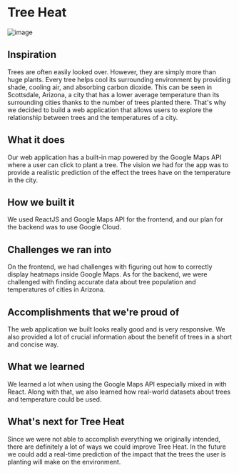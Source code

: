 # Tree Heat
![image](https://user-images.githubusercontent.com/26579319/139001255-4a814481-899a-40b8-99fa-4cf7b453ee34.png)
## Inspiration
Trees are often easily looked over. However, they are simply more than huge plants. Every tree helps cool its surrounding environment by providing shade, cooling air, and absorbing carbon dioxide. This can be seen in Scottsdale, Arizona, a city that has a lower average temperature than its surrounding cities thanks to the number of trees planted there. That's why we decided to build a web application that allows users to explore the relationship between trees and the temperatures of a city.

## What it does
Our web application has a built-in map powered by the Google Maps API where a user can click to plant a tree. The vision we had for the app was to provide a realistic prediction of the effect the trees have on the temperature in the city.

## How we built it
We used ReactJS and Google Maps API for the frontend, and our plan for the backend was to use Google Cloud.

## Challenges we ran into
On the frontend, we had challenges with figuring out how to correctly display heatmaps inside Google Maps. As for the backend, we were challenged with finding accurate data about tree population and temperatures of cities in Arizona.

## Accomplishments that we're proud of
The web application we built looks really good and is very responsive. We also provided a lot of crucial information about the benefit of trees in a short and concise way.

## What we learned
We learned a lot when using the Google Maps API especially mixed in with React. Along with that, we also learned how real-world datasets about trees and temperature could be used.

## What's next for Tree Heat
Since we were not able to accomplish everything we originally intended, there are definitely a lot of ways we could improve Tree Heat. In the future we could add a real-time prediction of the impact that the trees the user is planting will make on the environment.
